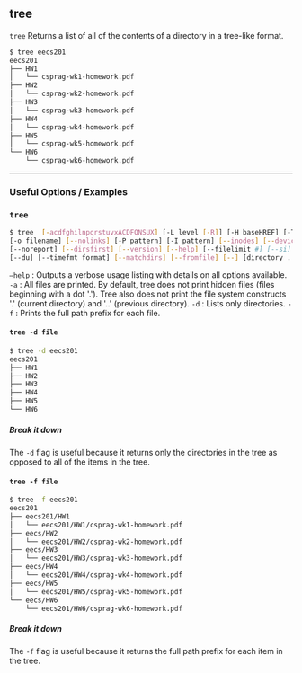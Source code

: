 tree
-------

`tree` Returns a list of all of the contents of a directory in a tree-like format.

~~~ bash
$ tree eecs201
eecs201
├── HW1
│   └── csprag-wk1-homework.pdf
├── HW2
│   └── csprag-wk2-homework.pdf
├── HW3
│   └── csprag-wk3-homework.pdf
├── HW4
│   └── csprag-wk4-homework.pdf
├── HW5
│   └── csprag-wk5-homework.pdf
└── HW6
    └── csprag-wk6-homework.pdf

~~~

---

### Useful Options / Examples

### `tree`

~~~bash
$ tree  [-acdfghilnpqrstuvxACDFQNSUX] [-L level [-R]] [-H baseHREF] [-T title] 
[-o filename] [--nolinks] [-P pattern] [-I pattern] [--inodes] [--device] 
[--noreport] [--dirsfirst] [--version] [--help] [--filelimit #] [--si] [--prune]
[--du] [--timefmt format] [--matchdirs] [--fromfile] [--] [directory ...]
~~~

`–help` : Outputs a verbose usage listing with details on all options available.
`-a` : All files are printed. By default, tree does not print hidden files (files beginning with a dot 
'.'). Tree also does not print the file system constructs '.' (current directory) and '..' (previous 
directory).
`-d` : Lists only directories.
`-f` : Prints the full path prefix for each file.

#### `tree -d file`

~~~bash
$ tree -d eecs201
eecs201
├── HW1
├── HW2
├── HW3
├── HW4
├── HW5
└── HW6
~~~

##### Break it down
The `-d` flag is useful because it returns only the directories in the tree as opposed to all of the 
items in the tree.

#### `tree -f file`

~~~bash
$ tree -f eecs201
eecs201
├── eecs201/HW1
│   └── eecs201/HW1/csprag-wk1-homework.pdf
├── eecs/HW2
│   └── eecs201/HW2/csprag-wk2-homework.pdf
├── eecs/HW3
│   └── eecs201/HW3/csprag-wk3-homework.pdf
├── eecs/HW4
│   └── eecs201/HW4/csprag-wk4-homework.pdf
├── eecs/HW5
│   └── eecs201/HW5/csprag-wk5-homework.pdf
└── eecs/HW6
    └── eecs201/HW6/csprag-wk6-homework.pdf
~~~

##### Break it down
The `-f` flag is useful because it returns the full path prefix for each item in the tree.
